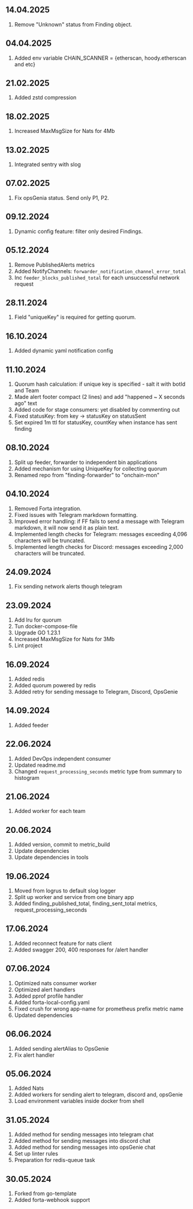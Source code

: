 ## 14.04.2025
1. Remove "Unknown" status from Finding object.

## 04.04.2025
1. Added env variable CHAIN_SCANNER = {etherscan, hoody.etherscan and etc}

## 21.02.2025
1. Added zstd compression

## 18.02.2025
1. Increased MaxMsgSize for Nats for 4Mb

## 13.02.2025
1. Integrated sentry with slog

## 07.02.2025
1. Fix opsGenia status. Send only P1, P2.

## 09.12.2024
1. Dynamic config feature: filter only desired Findings.

## 05.12.2024
1. Remove PublishedAlerts metrics
2. Added NotifyChannels: `forwarder_notification_channel_error_total`
3. Inc `feeder_blocks_published_total` for each unsuccessful network request

## 28.11.2024
1. Field "uniqueKey" is required for getting quorum.

## 16.10.2024
1. Added dynamic yaml notification config

## 11.10.2024
1. Quorum hash calculation: if unique key is specified - salt it with botId and Team
2. Made alert footer compact (2 lines) and add "happened ~ X seconds ago" text
3. Added code for stage consumers: yet disabled by commenting out
4. Fixed statusKey: from key -> statusKey on statusSent
5. Set expired 1m ttl for statusKey, countKey when instance has sent finding

## 08.10.2024
1. Split up feeder, forwarder to independent bin applications
2. Added mechanism for using UniqueKey for collecting quorum
3. Renamed repo from "finding-forwarder" to "onchain-mon"

## 04.10.2024
1. Removed Forta integration.
2. Fixed issues with Telegram markdown formatting.
3. Improved error handling: if FF fails to send a message with Telegram markdown, it will now send it as plain text.
4. Implemented length checks for Telegram: messages exceeding 4,096 characters will be truncated.
5. Implemented length checks for Discord: messages exceeding 2,000 characters will be truncated.

## 24.09.2024
1. Fix sending network alerts though telegram

## 23.09.2024
1. Add lru for quorum
2. Tun docker-compose-file
3. Upgrade GO 1.23.1
4. Increased MaxMsgSize for Nats for 3Mb
5. Lint project

## 16.09.2024
1. Added redis
2. Added quorum powered by redis
3. Added retry for sending message to Telegram, Discord, OpsGenie

## 14.09.2024
1. Added feeder

## 22.06.2024
1. Added DevOps independent consumer
2. Updated readme.md
3. Changed ```request_processing_seconds``` metric type from summary to histogram

## 21.06.2024
1. Added worker for each team

## 20.06.2024
1. Added version, commit to metric_build
2. Update dependencies
3. Update dependencies in tools

## 19.06.2024
1. Moved from logrus to default slog logger
2. Split up worker and service from one binary app
3. Added finding_published_total, finding_sent_total metrics, request_processing_seconds

## 17.06.2024
1. Added reconnect feature for nats client
2. Added swagger 200, 400 responses for /alert handler

## 07.06.2024
1. Optimized nats consumer worker
2. Optimized alert handlers
3. Added pprof profile handler
4. Added forta-local-config.yaml
5. Fixed crush for wrong app-name for prometheus prefix metric name
6. Updated dependencies

## 06.06.2024
1. Added sending alertAlias to OpsGenie
2. Fix alert handler

## 05.06.2024
1. Added Nats
2. Added workers for sending alert to telegram, discord and, opsGenie
3. Load environment variables inside docker from shell

## 31.05.2024
1. Added method for sending messages into telegram chat
2. Added method for sending messages into discord chat
3. Added method for sending messages into opsGenie chat
4. Set up linter rules
5. Preparation for redis-queue task

## 30.05.2024
1. Forked from go-template
2. Added forta-webhook support